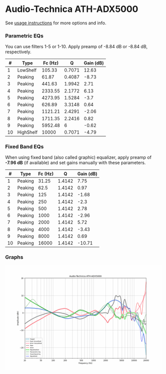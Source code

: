 # Audio-Technica ATH-ADX5000
See [usage instructions](https://github.com/jaakkopasanen/AutoEq#usage) for more options and info.

### Parametric EQs
You can use filters 1-5 or 1-10. Apply preamp of -8.84 dB or -8.84 dB, respectively.

|   # | Type      |   Fc (Hz) |      Q |   Gain (dB) |
|-----|-----------|-----------|--------|-------------|
|   1 | LowShelf  |    105.33 | 0.7071 |       12.63 |
|   2 | Peaking   |     61.87 | 0.4087 |       -8.73 |
|   3 | Peaking   |    441.63 | 1.9942 |        2.71 |
|   4 | Peaking   |   2333.55 | 2.1772 |        6.13 |
|   5 | Peaking   |   4273.95 | 1.5284 |       -3.7  |
|   6 | Peaking   |    626.89 | 3.3148 |        0.64 |
|   7 | Peaking   |   1121.21 | 2.4291 |       -2.06 |
|   8 | Peaking   |   1711.35 | 2.2416 |        0.82 |
|   9 | Peaking   |   5952.48 | 6      |       -0.62 |
|  10 | HighShelf |  10000    | 0.7071 |       -4.79 |

### Fixed Band EQs
When using fixed band (also called graphic) equalizer, apply preamp of **-7.96 dB** (if available) and set gains manually with these parameters.

|   # | Type    |   Fc (Hz) |      Q |   Gain (dB) |
|-----|---------|-----------|--------|-------------|
|   1 | Peaking |     31.25 | 1.4142 |        7.75 |
|   2 | Peaking |     62.5  | 1.4142 |        0.97 |
|   3 | Peaking |    125    | 1.4142 |       -1.68 |
|   4 | Peaking |    250    | 1.4142 |       -2.3  |
|   5 | Peaking |    500    | 1.4142 |        2.78 |
|   6 | Peaking |   1000    | 1.4142 |       -2.96 |
|   7 | Peaking |   2000    | 1.4142 |        5.72 |
|   8 | Peaking |   4000    | 1.4142 |       -3.43 |
|   9 | Peaking |   8000    | 1.4142 |        0.69 |
|  10 | Peaking |  16000    | 1.4142 |      -10.71 |

### Graphs
![](./Audio-Technica%20ATH-ADX5000.png)
